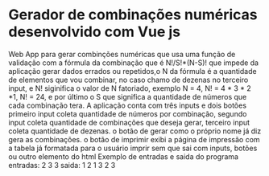 # Gerador de combinações numéricas desenvolvido com Vue js
Web App para gerar combinções numéricas que usa uma função de validação com a fórmula da combinação que é N!/S!*(N-S)! que impede da aplicação gerar dados errados ou repetidos,o N da fórmula é a quantidade de elementos que vou combinar, no caso chamo de dezenas no terceiro input, e N! siginifica o valor de N fatoriado, exemplo N = 4, N! = 4 * 3 * 2 *1, N! = 24, e por último o S que significa a quantidade de números que cada combinação tera.
A aplicação conta com três inputs e dois botões
primeiro input coleta quantidade de números por combinação,
segundo input coleta quantidade de combinações que deseja gerar,
terceiro input coleta quantidade de dezenas.
o botão de gerar como o próprio nome já diz gera as combinações.
o botão de imprimir exibi a página de impressão com a tabela já formatada para o usuário imprir sem que sai com inputs, botões ou outro elemento do html
Exemplo de entradas e saida do programa
entradas: 2 3 3
saida:
1 2
1 3
2 3
